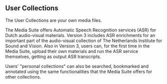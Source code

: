 User Collections
---

The User Collections are your own media files.

The Media Suite offers Automatic Speech Recognition services (ASR) for Dutch audio-visual materials. Version 3 includes ASR enrichments for an important part of the audio-visual collection of The Netherlands Institute for Sound and Vision. Also in Version 3, users can, for the first time in the Media Suite, upload their own materials and run the ASR service themselves, getting as output ASR transcripts. 

Users' "personal collections" can also be searched, bookmarked and annotated using the same functionalities that the Media Suite offers for other collections. 